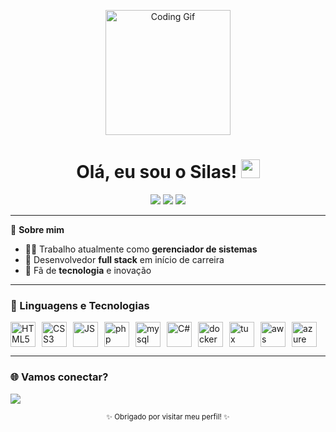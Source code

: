 <!-- Banner ou GIF de destaque opcional -->
<p align="center">
  <img src="https://media.giphy.com/media/qgQUggAC3Pfv687qPC/giphy.gif" width="200" alt="Coding Gif"/>
</p>

<h1 align="center">
  Olá, eu sou o Silas! <img src="https://em-content.zobj.net/source/microsoft-teams/337/waving-hand_1f44b.png" width="30"/>
</h1>

<p align="center">
  <img src="https://img.shields.io/badge/Full%20Stack-Developer-blueviolet?style=for-the-badge"/>
  <img src="https://img.shields.io/badge/Tecnologia-💻-informational?style=for-the-badge"/>
  <img src="https://img.shields.io/badge/Gerenciador%20de%20Sistemas-success?style=for-the-badge"/>
</p>

---

🌟 **Sobre mim**

- 👨‍💻 Trabalho atualmente como **gerenciador de sistemas**
- 🚀 Desenvolvedor **full stack** em início de carreira
- 🤖 Fã de **tecnologia** e inovação

---

<h3>🚀 Linguagens e Tecnologias</h3>

<p align="left" style="display: flex; gap: 10px;">
  <img src="https://cdn.jsdelivr.net/gh/devicons/devicon/icons/html5/html5-original.svg" alt="HTML5" width="40" height="40"/>
  <img src="https://cdn.jsdelivr.net/gh/devicons/devicon/icons/css3/css3-original.svg" alt="CSS3" width="40" height="40"/>
  <img src="https://cdn.jsdelivr.net/gh/devicons/devicon/icons/javascript/javascript-original.svg" alt="JS" width="40" height="40"/>
  <img src="https://cdn.jsdelivr.net/gh/devicons/devicon@latest/icons/php/php-original.svg" alt="php" width="40" height="40" />
  <img src="https://cdn.jsdelivr.net/gh/devicons/devicon@latest/icons/mysql/mysql-original-wordmark.svg" alt="mysql" width="40" height="40" />
  <img src="https://cdn.jsdelivr.net/gh/devicons/devicon/icons/csharp/csharp-original.svg" alt="C#" width="40" height="40"/>
  <img src="https://cdn.jsdelivr.net/gh/devicons/devicon@latest/icons/docker/docker-original-wordmark.svg" alt="docker" width="40" height="40"/>
  <img src="https://cdn.jsdelivr.net/gh/devicons/devicon@latest/icons/linux/linux-original.svg" alt="tux" width="40" height="40"/>
  <img src="https://cdn.jsdelivr.net/gh/devicons/devicon@latest/icons/amazonwebservices/amazonwebservices-original-wordmark.svg" alt="aws" width="40" height="40" />
  <img src="https://cdn.jsdelivr.net/gh/devicons/devicon@latest/icons/azure/azure-original.svg" alt="azure" width="40" height="40" />

</p>

---

<h3>🌐 Vamos conectar?</h3>

<p>
  <a href="https://www.linkedin.com/in/luiseduardoti/" target="_blank">
    <img src="https://img.shields.io/badge/LinkedIn-0077B5?style=for-the-badge&logo=linkedin&logoColor=white"/>
  </a>
</p>

<!-- Footer opcional -->
<p align="center">
  <sub>✨ Obrigado por visitar meu perfil! ✨</sub>
</p>
